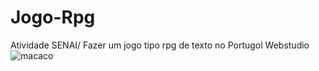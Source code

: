 # Jogo-Rpg
Atividade SENAI/ Fazer um jogo tipo rpg de texto no Portugol Webstudio 
![macaco](https://media4.giphy.com/media/v1.Y2lkPTc5MGI3NjExaDQybTJ0dTBydzdsNTlmMmI3cXpvZ2Nnc3dsbWZjZzJ0ZjhlYXRobSZlcD12MV9pbnRlcm5hbF9naWZfYnlfaWQmY3Q9Zw/KpACNEh8jXK2Q/giphy.gif)